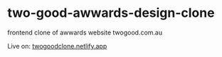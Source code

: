 # two-good-awwards-design-clone
frontend clone of awwards website twogood.com.au 

Live on: 
[twogoodclone.netlify.app](twogoodclone.netlify.app)
